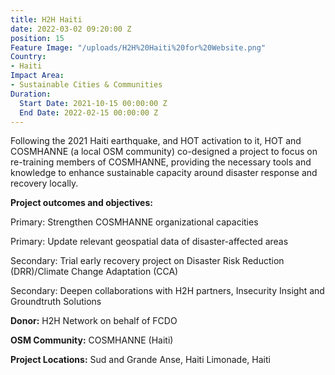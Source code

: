 ```yaml
---
title: H2H Haiti
date: 2022-03-02 09:20:00 Z
position: 15
Feature Image: "/uploads/H2H%20Haiti%20for%20Website.png"
Country:
- Haiti
Impact Area:
- Sustainable Cities & Communities
Duration:
  Start Date: 2021-10-15 00:00:00 Z
  End Date: 2022-02-15 00:00:00 Z
---
```


Following the 2021 Haiti earthquake, and HOT activation to it, HOT and COSMHANNE (a local OSM community) co-designed a project to focus on re-training members of COSMHANNE, providing the necessary tools and knowledge to enhance sustainable capacity around disaster response and recovery locally. 

**Project outcomes and objectives:**

Primary: Strengthen COSMHANNE organizational capacities

Primary: Update relevant geospatial data of disaster-affected areas

Secondary: Trial early recovery project on Disaster Risk Reduction (DRR)/Climate Change Adaptation (CCA)

Secondary: Deepen collaborations with H2H partners, Insecurity Insight and Groundtruth Solutions 

**Donor:** H2H Network on behalf of FCDO

**OSM Community:** COSMHANNE (Haiti)

**Project Locations:**
Sud and Grande Anse, Haiti
Limonade, Haiti

